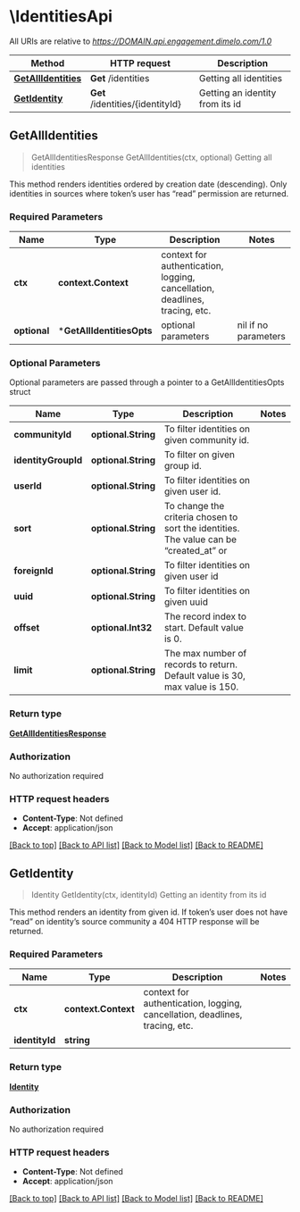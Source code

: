 # \IdentitiesApi

All URIs are relative to *https://DOMAIN.api.engagement.dimelo.com/1.0*

Method | HTTP request | Description
------------- | ------------- | -------------
[**GetAllIdentities**](IdentitiesApi.md#GetAllIdentities) | **Get** /identities | Getting all identities
[**GetIdentity**](IdentitiesApi.md#GetIdentity) | **Get** /identities/{identityId} | Getting an identity from its id



## GetAllIdentities

> GetAllIdentitiesResponse GetAllIdentities(ctx, optional)
Getting all identities

This method renders identities ordered by creation date (descending). Only identities in sources where token’s user has “read” permission are returned.

### Required Parameters


Name | Type | Description  | Notes
------------- | ------------- | ------------- | -------------
**ctx** | **context.Context** | context for authentication, logging, cancellation, deadlines, tracing, etc.
 **optional** | ***GetAllIdentitiesOpts** | optional parameters | nil if no parameters

### Optional Parameters

Optional parameters are passed through a pointer to a GetAllIdentitiesOpts struct


Name | Type | Description  | Notes
------------- | ------------- | ------------- | -------------
 **communityId** | **optional.String**| To filter identities on given community id. | 
 **identityGroupId** | **optional.String**| To filter on given group id. | 
 **userId** | **optional.String**| To filter identities on given user id. | 
 **sort** | **optional.String**| To change the criteria chosen to sort the identities. The value can be “created_at” or | 
 **foreignId** | **optional.String**| To filter identities on given user id | 
 **uuid** | **optional.String**| To filter identities on given uuid | 
 **offset** | **optional.Int32**| The record index to start. Default value is 0. | 
 **limit** | **optional.String**| The max number of records to return. Default value is 30, max value is 150. | 

### Return type

[**GetAllIdentitiesResponse**](GetAllIdentitiesResponse.md)

### Authorization

No authorization required

### HTTP request headers

- **Content-Type**: Not defined
- **Accept**: application/json

[[Back to top]](#) [[Back to API list]](../README.md#documentation-for-api-endpoints)
[[Back to Model list]](../README.md#documentation-for-models)
[[Back to README]](../README.md)


## GetIdentity

> Identity GetIdentity(ctx, identityId)
Getting an identity from its id

This method renders an identity from given id. If token’s user does not have “read” on identity’s source community a 404 HTTP response will be returned.

### Required Parameters


Name | Type | Description  | Notes
------------- | ------------- | ------------- | -------------
**ctx** | **context.Context** | context for authentication, logging, cancellation, deadlines, tracing, etc.
**identityId** | **string**|  | 

### Return type

[**Identity**](Identity.md)

### Authorization

No authorization required

### HTTP request headers

- **Content-Type**: Not defined
- **Accept**: application/json

[[Back to top]](#) [[Back to API list]](../README.md#documentation-for-api-endpoints)
[[Back to Model list]](../README.md#documentation-for-models)
[[Back to README]](../README.md)

